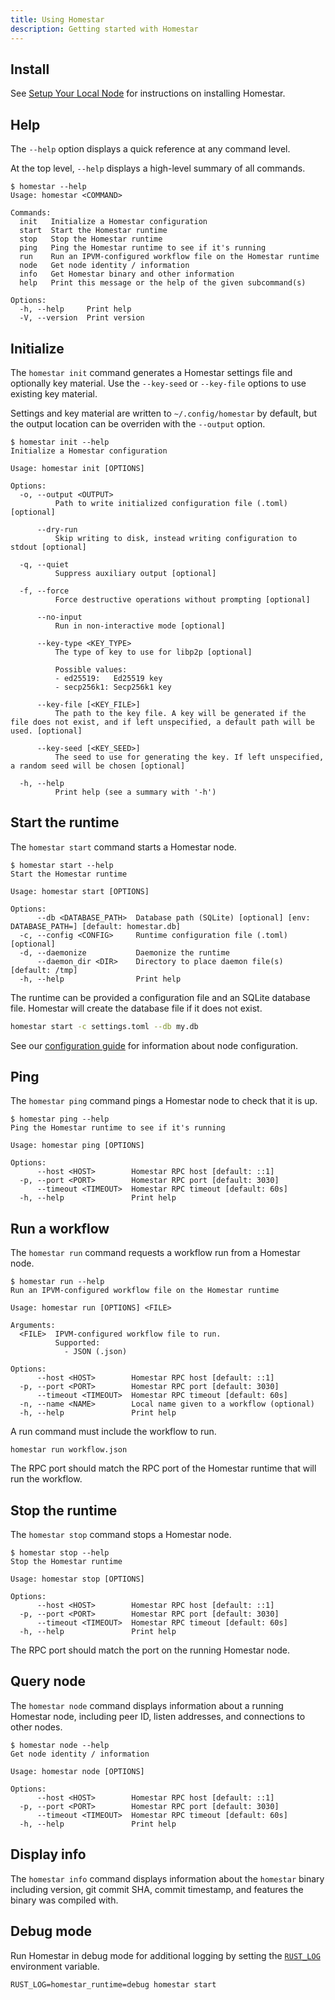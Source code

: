 ```yaml
---
title: Using Homestar
description: Getting started with Homestar
---
```


## Install

See [Setup Your Local Node](../manual-setup/setup-your-local-node/) for instructions on installing Homestar.

## Help

The `--help` option displays a quick reference at any command level.

At the top level, `--help` displays a high-level summary of all commands.

```
$ homestar --help
Usage: homestar <COMMAND>

Commands:
  init   Initialize a Homestar configuration
  start  Start the Homestar runtime
  stop   Stop the Homestar runtime
  ping   Ping the Homestar runtime to see if it's running
  run    Run an IPVM-configured workflow file on the Homestar runtime
  node   Get node identity / information
  info   Get Homestar binary and other information
  help   Print this message or the help of the given subcommand(s)

Options:
  -h, --help     Print help
  -V, --version  Print version
```

## Initialize

The `homestar init` command generates a Homestar settings file and optionally key material. Use the `--key-seed` or `--key-file` options to use existing key material.

Settings and key material are written to `~/.config/homestar` by default, but the output location can be overriden with the `--output` option.

```
$ homestar init --help
Initialize a Homestar configuration

Usage: homestar init [OPTIONS]

Options:
  -o, --output <OUTPUT>
          Path to write initialized configuration file (.toml) [optional]

      --dry-run
          Skip writing to disk, instead writing configuration to stdout [optional]

  -q, --quiet
          Suppress auxiliary output [optional]

  -f, --force
          Force destructive operations without prompting [optional]

      --no-input
          Run in non-interactive mode [optional]

      --key-type <KEY_TYPE>
          The type of key to use for libp2p [optional]

          Possible values:
          - ed25519:   Ed25519 key
          - secp256k1: Secp256k1 key

      --key-file [<KEY_FILE>]
          The path to the key file. A key will be generated if the file does not exist, and if left unspecified, a default path will be used. [optional]

      --key-seed [<KEY_SEED>]
          The seed to use for generating the key. If left unspecified, a random seed will be chosen [optional]

  -h, --help
          Print help (see a summary with '-h')
```

## Start the runtime

The `homestar start` command starts a Homestar node.

```
$ homestar start --help
Start the Homestar runtime

Usage: homestar start [OPTIONS]

Options:
      --db <DATABASE_PATH>  Database path (SQLite) [optional] [env: DATABASE_PATH=] [default: homestar.db]
  -c, --config <CONFIG>     Runtime configuration file (.toml) [optional]
  -d, --daemonize           Daemonize the runtime
      --daemon_dir <DIR>    Directory to place daemon file(s) [default: /tmp]
  -h, --help                Print help
```

The runtime can be provided a configuration file and an SQLite database file. Homestar will create the database file if it does not exist.

```sh
homestar start -c settings.toml --db my.db
```

See our [configuration guide](../configuration) for information about node configuration.

## Ping

The `homestar ping` command pings a Homestar node to check that it is up.

```
$ homestar ping --help
Ping the Homestar runtime to see if it's running

Usage: homestar ping [OPTIONS]

Options:
      --host <HOST>        Homestar RPC host [default: ::1]
  -p, --port <PORT>        Homestar RPC port [default: 3030]
      --timeout <TIMEOUT>  Homestar RPC timeout [default: 60s]
  -h, --help               Print help
```

## Run a workflow

The `homestar run` command requests a workflow run from a Homestar node.

```
$ homestar run --help
Run an IPVM-configured workflow file on the Homestar runtime

Usage: homestar run [OPTIONS] <FILE>

Arguments:
  <FILE>  IPVM-configured workflow file to run.
          Supported:
            - JSON (.json)

Options:
      --host <HOST>        Homestar RPC host [default: ::1]
  -p, --port <PORT>        Homestar RPC port [default: 3030]
      --timeout <TIMEOUT>  Homestar RPC timeout [default: 60s]
  -n, --name <NAME>        Local name given to a workflow (optional)
  -h, --help               Print help
```

A run command must include the workflow to run.

```
homestar run workflow.json
```

The RPC port should match the RPC port of the Homestar runtime that will run the workflow.

## Stop the runtime

The `homestar stop` command stops a Homestar node.

```
$ homestar stop --help
Stop the Homestar runtime

Usage: homestar stop [OPTIONS]

Options:
      --host <HOST>        Homestar RPC host [default: ::1]
  -p, --port <PORT>        Homestar RPC port [default: 3030]
      --timeout <TIMEOUT>  Homestar RPC timeout [default: 60s]
  -h, --help               Print help
```

The RPC port should match the port on the running Homestar node.

## Query node

The `homestar node` command displays information about a running Homestar node, including peer ID, listen addresses, and connections to other nodes.

```
$ homestar node --help
Get node identity / information

Usage: homestar node [OPTIONS]

Options:
      --host <HOST>        Homestar RPC host [default: ::1]
  -p, --port <PORT>        Homestar RPC port [default: 3030]
      --timeout <TIMEOUT>  Homestar RPC timeout [default: 60s]
  -h, --help               Print help
```

## Display info

The `homestar info` command displays information about the `homestar` binary including version, git commit SHA, commit timestamp, and features the binary was compiled with.

## Debug mode

Run Homestar in debug mode for additional logging by setting the [`RUST_LOG`](https://docs.rs/env\_logger/0.10.1/env\_logger/#enabling-logging) environment variable.

```
RUST_LOG=homestar_runtime=debug homestar start
```
